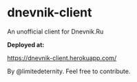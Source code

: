 # dnevnik-client
An unofficial client for Dnevnik.Ru

**Deployed at:**

https://dnevnik-client.herokuapp.com/

By @limitedeternity. Feel free to contribute.
